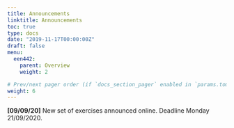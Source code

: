 ```yaml
---
title: Announcements
linktitle: Announcements
toc: true
type: docs
date: "2019-11-17T00:00:00Z"
draft: false
menu:
  een442:
    parent: Overview
    weight: 2

# Prev/next pager order (if `docs_section_pager` enabled in `params.toml`)
weight: 6
---
```


**[09/09/20]** New set of exercises announced online. Deadline Monday 21/09/2020.
